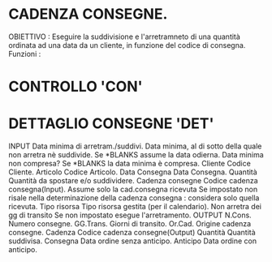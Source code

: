 # CADENZA CONSEGNE.
OBIETTIVO : 
Eseguire la suddivisione e l'arretramneto di una quantità ordinata ad una data da un cliente, in funzione del codice
di consegna.
Funzioni : 
# CONTROLLO 'CON'
# DETTAGLIO CONSEGNE 'DET'
INPUT
Data minima di arretram./suddivi.
Data minima, al di sotto della quale non arretra nè suddivide.
Se *BLANKS assume la data odierna.
Data minima non compresa?
Se *BLANKS la data minima è compresa.
Cliente
Codice Cliente.
Articolo
Codice Articolo.
Data Consegna
Data Consegna.
Quantità
Quantità da spostare e/o suddividere.
Cadenza consegne
Codice cadenza consegna(Input).
Assume solo la cad.consegna ricevuta
Se impostato non risale nella determinazione della cadenza consegna :  considera solo quella ricevuta.
Tipo risorsa
Tipo risorsa gestita (per il calendario).
Non arretra dei gg di transito
Se non impostato esegue l'arretramento.
OUTPUT
N.Cons.
Numero consegne.
GG.Trans.
Giorni di transito.
Or.Cad.
Origine cadenza consegne.
Cadenza
Codice cadenza consegne(Output)
Quantità
Quantità suddivisa.
Consegna
Data ordine senza anticipo.
Anticipo
Data ordine con anticipo.
